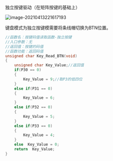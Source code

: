 独立按键驱动（在矩阵按键的基础上）

![image-20210413221617193](C:\Users\Administrator\AppData\Roaming\Typora\typora-user-images\image-20210413221617193.png)

键盘模式为独立按键模需要将条线帽切换为BTN位置。

```c
//函数名：按键码值读取函数-独立按键
//入口参数：无
//返回值：按键的码值
//函数功能：返回码值
unsigned char Key_Read_BTN(void)
{
	unsigned char Key_Value;//返回值	
	if(P30 == 0)
	{
		Key_Value = 9;//取P3的低四位
	}
	else if(P31 == 0)
	{
		Key_Value = 6;
	}
	else if(P32 == 0)
	{
		Key_Value = 5;
	}	
	else if(P33 == 0)
	{
		Key_Value = 4;
	}
	else  Key_Value = 0;
	return 	Key_Value;
}
```

